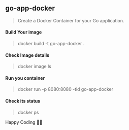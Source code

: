 ## go-app-docker

> Create a Docker Container for your Go application. 



#### Build Your image 
> docker build -t go-app-docker .    

#### Check Image details 
> docker image ls 

#### Run you container 
> docker run -p 8080:8080 -tid go-app-docker

#### Check its status 
> docker ps 

Happy Coding 👨‍💻
